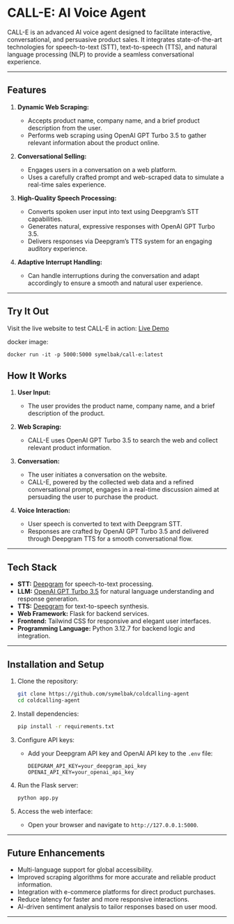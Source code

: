 # CALL-E: AI Voice Agent

CALL-E is an advanced AI voice agent designed to facilitate interactive, conversational, and persuasive product sales. It integrates state-of-the-art technologies for speech-to-text (STT), text-to-speech (TTS), and natural language processing (NLP) to provide a seamless conversational experience.

---

## Features

1. **Dynamic Web Scraping:**

   - Accepts product name, company name, and a brief product description from the user.
   - Performs web scraping using OpenAI GPT Turbo 3.5 to gather relevant information about the product online.

2. **Conversational Selling:**

   - Engages users in a conversation on a web platform.
   - Uses a carefully crafted prompt and web-scraped data to simulate a real-time sales experience.

3. **High-Quality Speech Processing:**

   - Converts spoken user input into text using Deepgram’s STT capabilities.
   - Generates natural, expressive responses with OpenAI GPT Turbo 3.5.
   - Delivers responses via Deepgram’s TTS system for an engaging auditory experience.

4. **Adaptive Interrupt Handling:**

   - Can handle interruptions during the conversation and adapt accordingly to ensure a smooth and natural user experience.

---

## Try It Out
Visit the live website to test CALL-E in action:
[Live Demo](https://wandering-nerissa-aebay-522e1a60.koyeb.app/)

docker image:
```
docker run -it -p 5000:5000 symelbak/call-e:latest
```

## How It Works

1. **User Input:**

   - The user provides the product name, company name, and a brief description of the product.

2. **Web Scraping:**

   - CALL-E uses OpenAI GPT Turbo 3.5 to search the web and collect relevant product information.

3. **Conversation:**

   - The user initiates a conversation on the website.
   - CALL-E, powered by the collected web data and a refined conversational prompt, engages in a real-time discussion aimed at persuading the user to purchase the product.

4. **Voice Interaction:**

   - User speech is converted to text with Deepgram STT.
   - Responses are crafted by OpenAI GPT Turbo 3.5 and delivered through Deepgram TTS for a smooth conversational flow.

---

## Tech Stack

- **STT:** [Deepgram](https://deepgram.com) for speech-to-text processing.
- **LLM:** [OpenAI GPT Turbo 3.5](https://openai.com) for natural language understanding and response generation.
- **TTS:** [Deepgram](https://deepgram.com) for text-to-speech synthesis.
- **Web Framework:** Flask for backend services.
- **Frontend:** Tailwind CSS for responsive and elegant user interfaces.
- **Programming Language:** Python 3.12.7 for backend logic and integration.

---

## Installation and Setup

1. Clone the repository:

   ```bash
   git clone https://github.com/symelbak/coldcalling-agent
   cd coldcalling-agent
   ```

2. Install dependencies:

   ```bash
   pip install -r requirements.txt
   ```

3. Configure API keys:

   - Add your Deepgram API key and OpenAI API key to the `.env` file:
     ```
     DEEPGRAM_API_KEY=your_deepgram_api_key
     OPENAI_API_KEY=your_openai_api_key
     ```

4. Run the Flask server:

   ```bash
   python app.py
   ```

5. Access the web interface:

   - Open your browser and navigate to `http://127.0.0.1:5000`.

---

## Future Enhancements

- Multi-language support for global accessibility.
- Improved scraping algorithms for more accurate and reliable product information.
- Integration with e-commerce platforms for direct product purchases.
- Reduce latency for faster and more responsive interactions.
- AI-driven sentiment analysis to tailor responses based on user mood.

---
